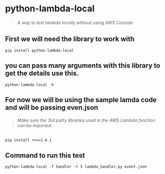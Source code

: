 # python-lambda-local
>###### A way to test lambda locally without using AWS Console

## First we will need the library to work with

```
pip install python-lambda-local
```

## you can pass many arguments with this library to get the details use this.

```
python-lambda-local -h
```

## For now we will be using the sample lamda code and will be passing even.json
>###### Make sure the 3rd party libraries used in the AWS Lambda function can be imported.

```
pip install rx==1.6.1
```

## Command to run this test
```
python-lambda-local -f handler -t 5 lambda_handler.py event.json
```
